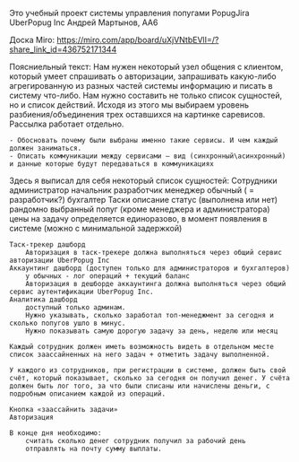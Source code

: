 Это учебный проект системы управления попугами PopugJira UberPopug Inc
Андрей Мартынов, AA6

Доска Miro:
    https://miro.com/app/board/uXjVNtbEVlI=/?share_link_id=436752171344

Поясниельный текст:
    Нам нужен некоторый узел общения с клиентом, который умеет спрашивать о авторизации,
    запрашивать какую-либо агрегированную из разных частей системы информацию и
    писать в систему что-либо.
    Нам нужно составить не только список сущностей, но и список действий.
    Исходя из этого мы выбираем уровень разбиения/объединения трех оставшихся на картинке саревисов.
    Рассылка работает отдельно.

    - Обосновать почему были выбраны именно такие сервисы. И чем каждый должен заниматься.
    - Описать коммуникации между сервисами — вид (синхронный\асинхронный) и данные которые будут передаваться в коммуникациях

Здесь я выписал для себя некоторый список сущностей:
    Сотрудники
        администратор
        начальник
        разработчик
        менеджер
        обычный ( = разработчик?)
        бухгалтер
    Таски
        описание
        статус (выполнена или нет)
        рандомно выбранный попуг (кроме менеджера и администратора)
        цены на задачу определяется единоразово, в момент появления в системе (можно с минимальной задержкой)

    Таск-трекер дашборд
        Авторизация в таск-трекере должна выполняться через общий сервис авторизации UberPopug Inc
    Аккаунтинг дашборд (доступен только для администраторов и бухгалтеров)
        у обычных - лог операций + текущий баланс
        Авторизация в дешборде аккаунтинга должна выполняться через общий сервис аутентификации UberPopug Inc.
    Аналитика дашборд
        доступный только админам.
        Нужно указывать, сколько заработал топ-менеджмент за сегодня и сколько попугов ушло в минус.
        Нужно показывать самую дорогую задачу за день, неделю или месяц

    Каждый сотрудник должен иметь возможность видеть в отдельном месте список заассайненных на него задач + отметить задачу выполненной.

    У каждого из сотрудников, при регистрации в системе, должен быть свой счёт, который показывает, сколько за сегодня он получил денег. У счёта должен быть лог того, за что были списаны или начислены деньги, с подробным описанием каждой из операций.

    Кнопка «заассайнить задачи»
    Авторизация

    В конце дня необходимо:
        считать сколько денег сотрудник получил за рабочий день
        отправлять на почту сумму выплаты.